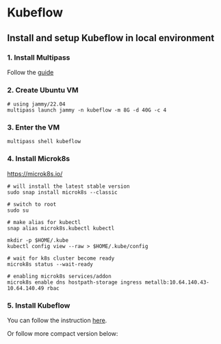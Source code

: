 # Kubeflow

## Install and setup Kubeflow in local environment

### 1. Install Multipass

Follow the [guide](https://github.com/canonical/multipass)

### 2. Create Ubuntu VM

```
# using jammy/22.04
multipass launch jammy -n kubeflow -m 8G -d 40G -c 4
```

### 3. Enter the VM

```
multipass shell kubeflow
```

### 4. Install Microk8s

https://microk8s.io/

```
# will install the latest stable version
sudo snap install microk8s --classic

# switch to root
sudo su

# make alias for kubectl
snap alias microk8s.kubectl kubectl

mkdir -p $HOME/.kube
kubectl config view --raw > $HOME/.kube/config

# wait for k8s cluster become ready
microk8s status --wait-ready

# enabling microk8s services/addon
microk8s enable dns hostpath-storage ingress metallb:10.64.140.43-10.64.140.49 rbac

```

### 5. Install Kubeflow

You can follow the instruction [here](https://charmed-kubeflow.io/docs/get-started-with-charmed-kubeflow).

Or follow more compact version below:

```

```
